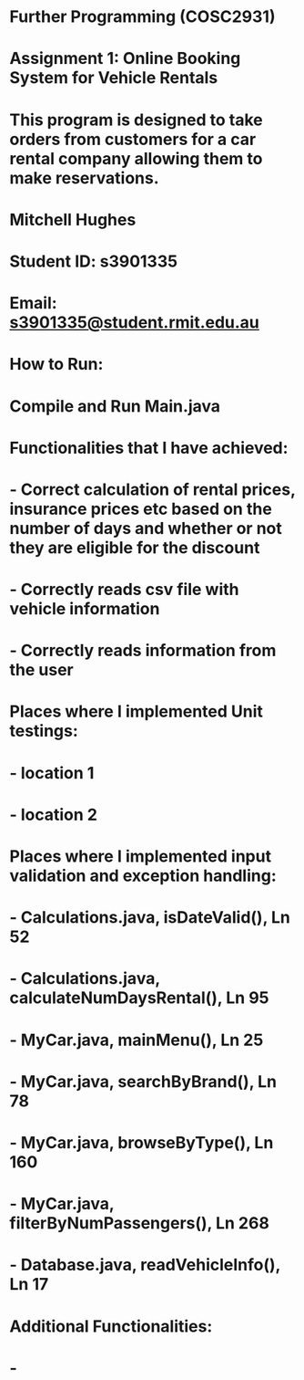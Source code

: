 # Further Programming (COSC2931)
# 
# Assignment 1: Online Booking System for Vehicle Rentals
#
#   This program is designed to take orders from customers for a car rental company allowing them to make reservations. 
#
# Mitchell Hughes
#   Student ID: s3901335
#   Email: s3901335@student.rmit.edu.au
#
# How to Run:
#   Compile and Run Main.java
#
# Functionalities that I have achieved:
#   - Correct calculation of rental prices, insurance prices etc based on the number of days and whether or not they are eligible for the discount
#   - Correctly reads csv file with vehicle information
#   - Correctly reads information from the user 
#
#
# Places where I implemented Unit testings:
#   - location 1
#   - location 2
#
#
# Places where I implemented input validation and exception handling:
#   - Calculations.java, isDateValid(), Ln 52
#   - Calculations.java, calculateNumDaysRental(), Ln 95
#   - MyCar.java, mainMenu(), Ln 25
#   - MyCar.java, searchByBrand(), Ln 78
#   - MyCar.java, browseByType(), Ln 160
#   - MyCar.java, filterByNumPassengers(), Ln 268
#   - Database.java, readVehicleInfo(), Ln 17
#
# Additional Functionalities:
#   - 
#
# 
# 
